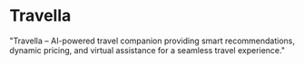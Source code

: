 # Travella
"Travella – AI-powered travel companion providing smart recommendations, dynamic pricing, and virtual assistance for a seamless travel experience."
